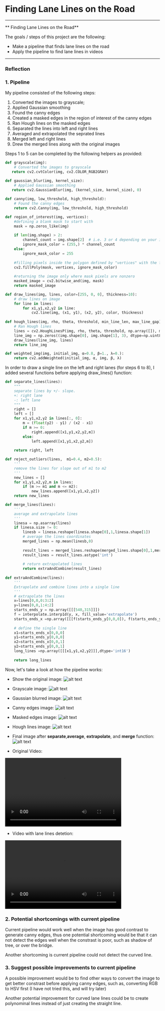 # **Finding Lane Lines on the Road** 

---

** Finding Lane Lines on the Road**

The goals / steps of this project are the following:

* Make a pipeline that finds lane lines on the road
* Apply the pipeline to find lane lines in videos


[//]: # (Image References)

[image1]: ./examples/original.png "original"
[image2]: ./examples/grayscale.png "grayscale"
[image3]: ./examples/gaussianblur.png "gaussianblur"
[image4]: ./examples/cannyedge.png "cannyedge"
[image5]: ./examples/maskededge.png "maskededge"
[image6]: ./examples/segmented.png "segmented hough"
[image7]: ./examples/finalimage.png "finalimage"

---

### Reflection

### 1. Pipeline

My pipeline consisted of the following steps:

1. Converted the images to grayscale;
2. Applied Gaussian smoothing
3. Found the canny edges
4. Created a masked edges in the region of interest of the canny edges
5. Ran Hough lines on the masked edges
6. Separated the lines into left and right lines
7. Averaged and extrapolated the seprated lines
8. Merged left and right lines
9. Drew the merged lines along with the original images

Steps 1 to 5 can be completed by the following helpers as provided:

```python
def grayscale(img):
	# Converted the images to grayscale
   return cv2.cvtColor(img, cv2.COLOR_RGB2GRAY)

def gaussian_blur(img, kernel_size):
	# Applied Gaussian smoothing
   return cv2.GaussianBlur(img, (kernel_size, kernel_size), 0)
    
def canny(img, low_threshold, high_threshold):
	# Found the canny edges
	return cv2.Canny(img, low_threshold, high_threshold)

def region_of_interest(img, vertices):
	#defining a blank mask to start with
	mask = np.zeros_like(img)   
    
    if len(img.shape) > 2:
        channel_count = img.shape[2]  # i.e. 3 or 4 depending on your image
        ignore_mask_color = (255,) * channel_count
    else:
        ignore_mask_color = 255
        
    #filling pixels inside the polygon defined by "vertices" with the fill color    
    cv2.fillPoly(mask, vertices, ignore_mask_color)
    
    #returning the image only where mask pixels are nonzero
    masked_image = cv2.bitwise_and(img, mask)
    return masked_image

def draw_lines(img, lines, color=[255, 0, 0], thickness=10):
	# draw lines on image
    for line in lines:
        for x1,y1,x2,y2 in line:
            cv2.line(img, (x1, y1), (x2, y2), color, thickness)
            
def hough_lines(img, rho, theta, threshold, min_line_len, max_line_gap):
	# Ran Hough lines
    lines = cv2.HoughLinesP(img, rho, theta, threshold, np.array([]), minLineLength=min_line_len, maxLineGap=max_line_gap)
    line_img = np.zeros((img.shape[0], img.shape[1], 3), dtype=np.uint8)
    draw_lines(line_img, lines)
    return line_img

def weighted_img(img, initial_img, α=0.8, β=1., λ=0.):
    return cv2.addWeighted(initial_img, α, img, β, λ)
```

In order to draw a single line on the left and right lanes (for steps 6 to 8), I added several functions before applying draw_lines() function:

```python
def separate_lines(lines):
    """ 
    separate lines by +/- slope.
    +: right lane
    -: left lane
    """
    right = []
    left = []
    for x1,y1,x2,y2 in lines[:, 0]:
        m = (float(y2) - y1) / (x2 - x1)
        if m >= 0: 
            right.append([x1,y1,x2,y2,m])
        else:
            left.append([x1,y1,x2,y2,m])
    
    return right, left

def reject_outliers(lines,  m1=0.4, m2=0.5):
    '''
    remove the lines for slope out of m1 to m2
    '''
    new_lines = []
    for x1,y1,x2,y2,m in lines:
        if (m >= m1 and m <= m2):
            new_lines.append([x1,y1,x2,y2])
    return new_lines

def merge_lines(lines):
    '''
    average and extrapolate lines
    '''
    linesa = np.asarray(lines)
    if linesa.size != 0:
        linesb = linesa.reshape(linesa.shape[0],1,linesa.shape[1])
        # average the lines coordinates
        merged_lines = np.mean(linesb,0)
    
        result_lines = merged_lines.reshape(merged_lines.shape[0],1,merged_lines.shape[1])
        result_lines = result_lines.astype('int')
    
        # return extrapolated lines
        return extraAndCombine(result_lines)
        
def extraAndCombine(lines):
    '''
    Extrapolate and combine lines into a single line
    '''
    # extrapolate the lines
    x=lines[0,0,0:3:2]
    y=lines[0,0,1:4:2]
    starts_ends_y = np.array([[[540,315]]])
    f = interpolate.interp1d(y, x, fill_value='extrapolate')
    starts_ends_x =np.array([[[f(starts_ends_y[0,0,0]), f(starts_ends_y[0,0,1])]]])
    
    # define the single line
    x1=starts_ends_x[0,0,0]
    y1=starts_ends_y[0,0,0]
    x2=starts_ends_x[0,0,1]
    y2=starts_ends_y[0,0,1]
    long_lines =np.array([[[x1,y1,x2,y2]]],dtype='int16')
    
    return long_lines

```

Now, let's take a look at how the pipeline works:

* Show the original image:
![alt text][image1]

* Grayscale image:
![alt text][image2]

* Gaussian blurred image:
![alt text][image3]

* Canny edges image:
![alt text][image4]

* Masked edges image:
![alt text][image5]

* Hough lines image:
![alt text][image6]

* Final image after **separate**,**average**, **extrapolate**, and **merge** function:
![alt text][image7]

* Original Video:
<video width="378" height="223" controls>
    <source src="./examples/solidWhiteRight.mp4" type="video/mp4">
</video>

* Video with lane lines detetion:
<video width="378" height="223" controls>
    <source src="./examples/white.mp4" type="video/mp4">
</video>


### 2. Potential shortcomings with current pipeline


Current pipeline would work well when the image has good contrast to generate canny edges, thus one potential shortcoming would be that it can not detect the edges well when the constrast is poor, such as shadow of tree, or over the bridge.

Another shortcoming is current pipeline could not detect the curved line.


### 3. Suggest possible improvements to current pipeline

A possible improvement would be to find other ways to convert the image to get better constrast before applying canny edges, such as, converting RGB to HSV first (I have not tried this, and will try later)

Another potential improvement for curved lane lines could be to create polynominal lines instead of just creating the straight line.